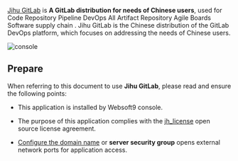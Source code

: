 [Jihu GitLab](https://gitlab.cn/) is **A GitLab distribution for needs of Chinese users**, used for Code Repository Pipeline DevOps All Artifact Repository Agile Boards Software supply chain . Jihu GitLab is the Chinese distribution of the GitLab DevOps platform, which focuses on addressing the needs of Chinese users.


![console](https://libs.websoft9.com/Websoft9/DocsPicture/zh/gitlab/jihu-gitlab-gui-websoft9.png)


## Prepare

When referring to this document to use **Jihu GitLab**, please read and ensure the following points:

- This application is installed by Websoft9 console.

- The purpose of this application complies with the [jh_license](https://gitlab.com/gitlab-jh/gitlab/-/blob/main-jh/jh/LICENSE) open source license agreement.

- [Configure the domain name](./domain-set) or **server security group** opens external network ports for application access.
